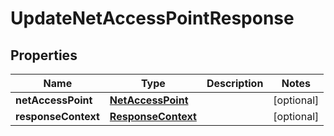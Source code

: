 

# UpdateNetAccessPointResponse


## Properties

| Name | Type | Description | Notes |
|------------ | ------------- | ------------- | -------------|
|**netAccessPoint** | [**NetAccessPoint**](NetAccessPoint.md) |  |  [optional] |
|**responseContext** | [**ResponseContext**](ResponseContext.md) |  |  [optional] |



